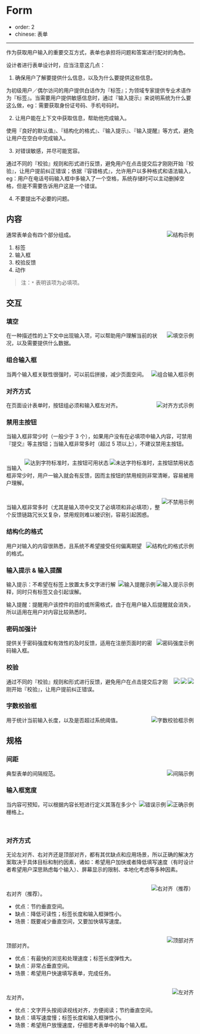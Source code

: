 # Form

- order: 2
- chinese: 表单

---

作为获取用户输入的重要交互方式，表单也承担将问题和答案进行配对的角色。

设计者进行表单设计时，应当注意这几点：

1. 确保用户了解要提供什么信息，以及为什么要提供这些信息。

  为初级用户／偶尔访问的用户提供白话作为『标签』；为领域专家提供专业术语作为『标签』。当需要用户提供敏感信息时，通过『输入提示』来说明系统为什么要这么做，eg：需要获取身份证号码、手机号码时。

2. 让用户能在上下文中获取信息，帮助他完成输入。

  使用『良好的默认值』、『结构化的格式』、『输入提示』、『输入提醒』等方式，避免让用户在空白中完成输入。

3. 对错误敏感，并尽可能宽容。

  通过不同的『校验』规则和形式进行反馈，避免用户在点击提交后才刚刚开始『校验』，让用户提前纠正错误；依据『容错格式』，允许用户以多种格式和语法输入，eg：用户在电话号码输入框中多输入了一个空格，系统存储时可以主动删掉空格，但是不需要告诉用户这是一个错误。

4. 不要提出不必要的问题。

## 内容

<img class="preview-img" align="right" alt="结构示例" src="https://os.alipayobjects.com/rmsportal/mLkQbODgVsdGUTe.png">

通常表单会有四个部分组成。

1. 标签
2. 输入框
3. 校验反馈
4. 动作

> 注：`*` 表明该项为必填项。

## 交互

### 填空

<img class="preview-img" align="right" alt="填空示例" src="https://os.alipayobjects.com/rmsportal/SdzCTaevNMvJFBR.png">

在一种描述性的上下文中出现输入项，可以帮助用户理解当前的状况，以及需要提供什么数据。

### 组合输入框

<img class="preview-img" align="right" alt="组合输入框示例" src="https://os.alipayobjects.com/rmsportal/waStvhMnuoqqsCE.png">

当两个输入框关联性很强时，可以前后拼接，减少页面空间。

### 对齐方式

<img class="preview-img" align="right" alt="对齐方式示例" src="https://os.alipayobjects.com/rmsportal/cjHTEtXFxUSdHnE.png">

在页面设计表单时，按钮组必须和输入框左对齐。

### 禁用主按钮

当输入框非常少时（一般少于 3 个），如果用户没有在必填项中输入内容，可禁用『提交』等主按钮；当输入框非常多时（超过 5 项以上），不建议禁用主按钮。

<br>

<img class="preview-img" align="right" alt="未达字符标准时，主按钮禁用状态" src="https://os.alipayobjects.com/rmsportal/VabHKlbouFxSQXz.png">

<img class="preview-img" align="right" alt="达到字符标准时，主按钮可用状态" src="https://os.alipayobjects.com/rmsportal/usdFxJmWDawqUuq.png">

当输入框非常少时，用户一输入就会有反馈，因而主按钮的禁用规则非常清晰，容易被用户理解。

<br>

<img class="preview-img" align="right" alt="不禁用示例" src="https://os.alipayobjects.com/rmsportal/GwZhvOuXmwqUIUW.png">

当输入框非常多时（尤其是输入项中交叉了必填项和非必填项），整个反馈链路冗长又复杂，禁用规则难以被识别，容易引起困惑。

### 结构化的格式

<img class="preview-img" align="right" alt="结构化的格式示例" src="https://os.alipayobjects.com/rmsportal/SQgGfreRAqPZPsm.png">

用户对输入的内容很熟悉，且系统不希望接受任何偏离期望的格式。

### 输入提示 & 输入提醒

<img class="preview-img" align="right" alt="输入提示示例" description="在输入框激活后，输入提示一直出现至该输入框失去焦点。" src="https://os.alipayobjects.com/rmsportal/cTlmdEprGSzMZfs.png">
<img class="preview-img" align="right" alt="输入提醒示例" description="在输入框激活后，输入提醒不要马上消失，等用户完成第一个词输入后再消失。" src="https://os.alipayobjects.com/rmsportal/QPhvLWfMbLTvjRw.png">

输入提示：不希望在标签上放置太多文字进行解释，同时只有标签又会引起误解。

输入提醒：提醒用户该控件的目的或所需格式，由于在用户输入后提醒就会消失，所以适用在用户对内容比较熟悉时。

### 密码加强计

<img class="preview-img" align="right" alt="密码强度示例" src="https://os.alipayobjects.com/rmsportal/wKpOgeyyoOUeCrk.png">

提供关于密码强度和有效性的及时反馈，适用在注册页面时的密码输入框。

### 校验

<img class="preview-img" align="right" description="输入时的实时校验。" src="https://os.alipayobjects.com/rmsportal/urCdIJFuNYCenqH.png">
<img class="preview-img" align="right" description="输入框失去焦点后的校验。" src="https://os.alipayobjects.com/rmsportal/KkcSBkbTJirIxCw.png">

<img class="preview-img" align="right" description="点击『提交』后，系统将处理结果直接在页面上进行反馈（统计错误数量和标记错误内容）。" src="https://os.alipayobjects.com/rmsportal/PLdlPvaebRdJOgu.png">

通过不同的『校验』规则和形式进行反馈，避免用户在点击提交后才刚刚开始『校验』，让用户提前纠正错误。

### 字数校验框

<img class="preview-img" align="right" alt="字数校验框示例" src="https://os.alipayobjects.com/rmsportal/ziTMevqClLTYagX.png">

用于统计当前输入长度，以及是否超过系统阈值。


## 规格

### 间距

<img class="preview-img" align="right" alt="间隔示例" src="https://os.alipayobjects.com/rmsportal/dlTiHzZvCGRbMzL.png">

典型表单的间隔规范。

### 输入框宽度

<img class="preview-img good" align="right" alt="正确示例" src="https://os.alipayobjects.com/rmsportal/vypllNQZsEHRszB.png">
<img class="preview-img bad" align="right" alt="错误示例" src="https://os.alipayobjects.com/rmsportal/XSLwnrlLbKFjiNj.png">

当内容可预知，可以根据内容长短进行定义其落在多少个栅格上。

<br>

### 对齐方式

无论左对齐、右对齐还是顶部对齐，都有其优缺点和应用场景，所以正确的解决方案取决于具体目标和制约因素，诸如：希望用户加快或者降低填写速度（有时设计者希望用户深思熟虑每个输入）、屏幕显示的限制、本地化考虑等多种因素。

<br>

<img class="preview-img" align="right" alt="右对齐（推荐）" src="https://os.alipayobjects.com/rmsportal/UxGJfenYBKvkEEB.png">

右对齐（推荐）。

- 优点：节约垂直空间。
- 缺点：降低可读性；标签长度和输入框弹性小。
- 场景：既要减少垂直空间，又要加快填写速度。

<br>

<img class="preview-img" align="right" alt="顶部对齐" src="https://os.alipayobjects.com/rmsportal/AsyyNKormNdEMLi.png">

顶部对齐。

- 优点：有最快的浏览和处理速度；标签长度弹性大。
- 缺点：非常占垂直空间。
- 场景：希望用户快速填写表单，完成任务。

<br>

<img class="preview-img" align="right" alt="左对齐" src="https://os.alipayobjects.com/rmsportal/eqUyDExbRlAQoas.png">

左对齐。

- 优点：文字开头按阅读视线对齐，方便阅读；节约垂直空间。
- 缺点：填写速度慢；标签长度和输入框弹性小。
- 场景：希望用户放慢速度，仔细思考表单中的每个输入框。
